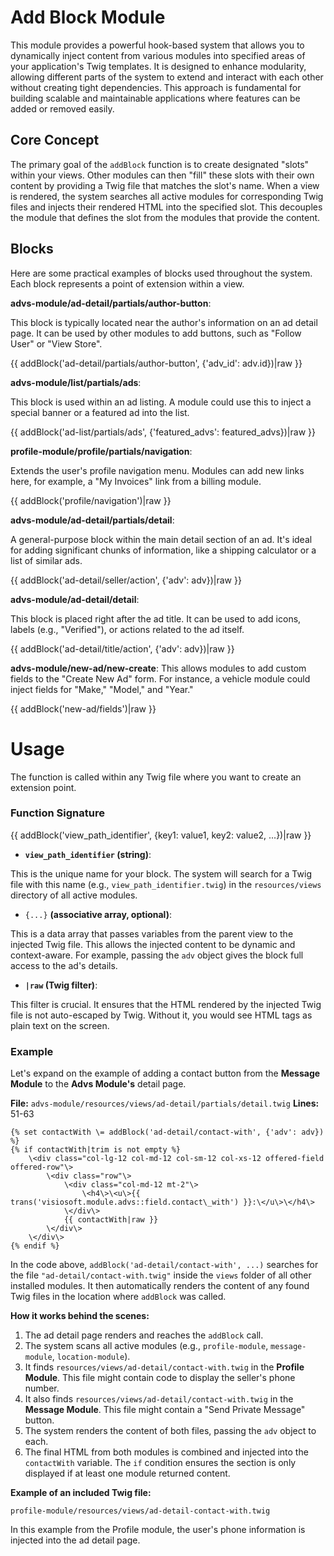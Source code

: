 # **Add Block Module**

This module provides a powerful hook-based system that allows you to dynamically inject content from various modules into specified areas of your application's Twig templates. It is designed to enhance modularity, allowing different parts of the system to extend and interact with each other without creating tight dependencies. This approach is fundamental for building scalable and maintainable applications where features can be added or removed easily.

## **Core Concept**

The primary goal of the `addBlock` function is to create designated "slots" within your views. Other modules can then "fill" these slots with their own content by providing a Twig file that matches the slot's name. When a view is rendered, the system searches all active modules for corresponding Twig files and injects their rendered HTML into the specified slot. This decouples the module that defines the slot from the modules that provide the content.

## **Blocks**

Here are some practical examples of blocks used throughout the system. Each block represents a point of extension within a view.

**advs-module/ad-detail/partials/author-button**:

 This block is typically located near the author's information on an ad detail page. It can be used by other modules to add buttons, such as "Follow User" or "View Store".  

{{ addBlock('ad-detail/partials/author-button', {'adv\_id': adv.id})|raw }}


**advs-module/list/partials/ads**: 

This block is used within an ad listing. A module could use this to inject a special banner or a featured ad into the list.  


{{ addBlock('ad-list/partials/ads', {'featured\_advs': featured\_advs})|raw }}


**profile-module/profile/partials/navigation**:

 Extends the user's profile navigation menu. Modules can add new links here, for example, a "My Invoices" link from a billing module.  

{{ addBlock('profile/navigation')|raw }}


**advs-module/ad-detail/partials/detail**: 

A general-purpose block within the main detail section of an ad. It's ideal for adding significant chunks of information, like a shipping calculator or a list of similar ads.  

{{ addBlock('ad-detail/seller/action', {'adv': adv})|raw }}


**advs-module/ad-detail/detail**: 

This block is placed right after the ad title. It can be used to add icons, labels (e.g., "Verified"), or actions related to the ad itself.  

{{ addBlock('ad-detail/title/action', {'adv': adv})|raw }}


**advs-module/new-ad/new-create**:
 This allows modules to add custom fields to the "Create New Ad" form. For instance, a vehicle module could inject fields for "Make," "Model," and "Year."  

{{ addBlock('new-ad/fields')|raw }}


# **Usage**

The function is called within any Twig file where you want to create an extension point.

### **Function Signature**

{{ addBlock('view\_path\_identifier', {key1: value1, key2: value2, ...})|raw }}

* **`view_path_identifier` (string)**: 

This is the unique name for your block. The system will search for a Twig file with this name (e.g., `view_path_identifier.twig`) in the `resources/views` directory of all active modules.  
* `{...}` **(associative array, optional)**: 

This is a data array that passes variables from the parent view to the injected Twig file. This allows the injected content to be dynamic and context-aware. For example, passing the `adv` object gives the block full access to the ad's details.  
* **`|raw` (Twig filter)**:

 This filter is crucial. It ensures that the HTML rendered by the injected Twig file is not auto-escaped by Twig. Without it, you would see HTML tags as plain text on the screen.

### **Example**

Let's expand on the example of adding a contact button from the **Message Module** to the **Advs Module's** detail page.

**File:** `advs-module/resources/views/ad-detail/partials/detail.twig` **Lines:** 51-63

``` 
{% set contactWith \= addBlock('ad-detail/contact-with', {'adv': adv}) %}  
{% if contactWith|trim is not empty %}  
    \<div class="col-lg-12 col-md-12 col-sm-12 col-xs-12 offered-field offered-row"\>  
        \<div class="row"\>  
            \<div class="col-md-12 mt-2"\>  
                \<h4\>\<u\>{{ trans('visiosoft.module.advs::field.contact\_with') }}:\</u\>\</h4\>  
            \</div\>  
            {{ contactWith|raw }}  
        \</div\>  
    \</div\>  
{% endif %}   
```

In the code above, `addBlock('ad-detail/contact-with', ...)` searches for the file `"ad-detail/contact-with.twig"` inside the `views` folder of all other installed modules. It then automatically renders the content of any found Twig files in the location where `addBlock` was called.

**How it works behind the scenes:**

1. The ad detail page renders and reaches the `addBlock` call.  
2. The system scans all active modules (e.g., `profile-module`, `message-module`, `location-module`).  
3. It finds `resources/views/ad-detail/contact-with.twig` in the **Profile Module**. This file might contain code to display the seller's phone number.  
4. It also finds `resources/views/ad-detail/contact-with.twig` in the **Message Module**. This file might contain a "Send Private Message" button.  
5. The system renders the content of both files, passing the `adv` object to each.  
6. The final HTML from both modules is combined and injected into the `contactWith` variable. The `if` condition ensures the section is only displayed if at least one module returned content.

**Example of an included Twig file:**

`profile-module/resources/views/ad-detail-contact-with.twig`

In this example from the Profile module, the user's phone information is injected into the ad detail page.
